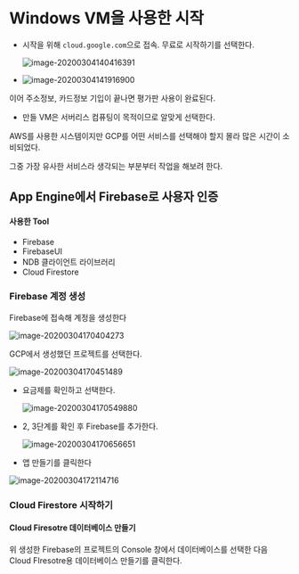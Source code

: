 # Windows VM을 사용한 시작

- 시작을 위해 `cloud.google.com`으로 접속.  무료로 시작하기를 선택한다.

  ![image-20200304140416391](.\image\image-20200304140416391.png)

- ![image-20200304141916900](.\image\image-20200304141916900.png)

이어 주소정보, 카드정보 기입이 끝나면 평가판 사용이 완료된다.

- 만들 VM은 서버리스 컴퓨팅이 목적이므로 알맞게 선택한다.



AWS를 사용한 시스템이지만 GCP를 어떤 서비스를 선택해야 할지 몰라 많은 시간이 소비되었다.

그중 가장 유사한 서비스라 생각되는 부분부터 작업을 해보려 한다.

## App Engine에서 Firebase로 사용자 인증

#### 사용한 Tool

- Firebase
- FirebaseUI
- NDB 클라이언트 라이브러리
- Cloud Firestore  

### Firebase 계정 생성

Firebase에 접속해 계정을 생성한다

![image-20200304170404273](.\image\image-20200304170404273.png)



GCP에서 생성했던 프로젝트를 선택한다.

![image-20200304170451489](.\image\image-20200304170451489.png)

- 요금제를 확인하고 선택한다.

  ![image-20200304170549880](.\image\image-20200304170549880.png)

- 2, 3단계를 확인 후 Firebase를 추가한다.

  ![image-20200304170656651](.\image\image-20200304170656651.png)

- 앱 만들기를 클릭한다

![image-20200304172114716](.\image\image-20200304172114716.png)





### Cloud Firestore 시작하기 

#### Cloud Firesotre 데이터베이스 만들기

 위 생성한 Firebase의 프로젝트의 Console 창에서 데이터베이스를 선택한 다음 Cloud FIresotre용 데이터베이스 만들기를 클릭한다.